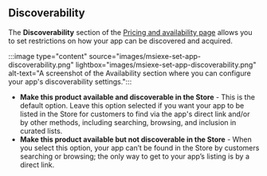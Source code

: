 ## Discoverability

The **Discoverability** section of the [Pricing and availability page](price-and-availability.md) allows you to set restrictions on how your app can be discovered and acquired. 

:::image type="content" source="images/msiexe-set-app-discoverability.png" lightbox="images/msiexe-set-app-discoverability.png" alt-text="A screenshot of the Availability section where you can configure your app's discoverability settings.":::

- **Make this product available and discoverable in the Store** - This is the default option. Leave this option selected if you want your app to be listed in the Store for customers to find via the app's direct link and/or by other methods, including searching, browsing, and inclusion in curated lists.
- **Make this product available but not discoverable in the Store** - When you select this option, your app can’t be found in the Store by customers searching or browsing; the only way to get to your app’s listing is by a direct link.

